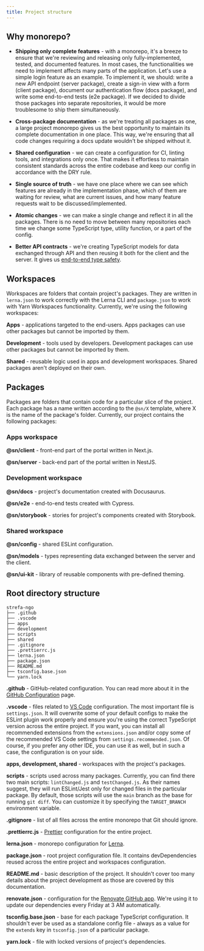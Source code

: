 ```yaml
---
title: Project structure
---
```


## Why monorepo?

- **Shipping only complete features** - with a monorepo, it's a breeze to ensure that we're reviewing and releasing only fully-implemented, tested, and documented features. In most cases, the functionalities we need to implement affects many parts of the application. Let's use a simple login feature as an example. To implement it, we should: write a new API endpoint (server package), create a sign-in view with a form (client package), document our authentication flow (docs package), and write some end-to-end tests (e2e package). If we decided to divide those packages into separate repositories, it would be more troublesome to ship them simultaneously.

- **Cross-package documentation** - as we're treating all packages as one, a large project monorepo gives us the best opportunity to maintain its complete documentation in one place. This way, we're ensuring that all code changes requiring a docs update wouldn't be shipped without it.

- **Shared configuration** - we can create a configuration for CI, linting tools, and integrations only once. That makes it effortless to maintain consistent standards across the entire codebase and keep our config in accordance with the DRY rule.

- **Single source of truth** - we have one place where we can see which features are already in the implementation phase, which of them are waiting for review, what are current issues, and how many feature requests wait to be discussed/implemented.

- **Atomic changes** - we can make a single change and reflect it in all the packages. There is no need to move between many repositories each time we change some TypeScript type, utility function, or a part of the config.

- **Better API contracts** - we're creating TypeScript models for data exchanged through API and then reusing it both for the client and the server. It gives us [end-to-end type safety](https://www.youtube.com/watch?v=GrnBXhsr0ng).

## Workspaces

Workspaces are folders that contain project's packages. They are written in `lerna.json` to work correctly with the Lerna CLI and `package.json` to work with Yarn Workspaces functionality. Currently, we're using the following workspaces:

**Apps** - applications targeted to the end-users. Apps packages can use other packages but cannot be imported by them.

**Development** - tools used by developers. Development packages can use other packages but cannot be imported by them.

**Shared** - reusable logic used in apps and development workspaces. Shared packages aren't deployed on their own.

## Packages

Packages are folders that contain code for a particular slice of the project. Each package has a name written according to the `@sn/X` template, where X is the name of the package's folder. Currently, our project contains the following packages:

### Apps workspace

**@sn/client** - front-end part of the portal written in Next.js.

**@sn/server** - back-end part of the portal written in NestJS.

### Development workspace

**@sn/docs** - project's documentation created with Docusaurus.

**@sn/e2e** - end-to-end tests created with Cypress.

**@sn/storybook** - stories for project's components created with Storybook.

### Shared workspace

**@sn/config** - shared ESLint configuration.

**@sn/models** - types representing data exchanged between the server and the client.

**@sn/ui-kit** - library of reusable components with pre-defined theming.


## Root directory structure

```
strefa-ngo
├── .github
├── .vscode
├── apps
├── development
├── scripts
├── shared
├── .gitignore
├── .prettierrc.js
├── lerna.json
├── package.json
├── README.md
├── tsconfig.base.json
└── yarn.lock
```

**.github** - GitHub-related configuration. You can read more about it in the [GitHub Configuration](./github-configuration.md) page.

**.vscode** - files related to [VS Code](https://code.visualstudio.com/) configuration. The most important file is `settings.json`. It will overwrite some of your default configs to make the ESLint plugin work properly and ensure you're using the correct TypeScript version across the entire project. If you want, you can install all recommended extensions from the `extensions.json` and/or copy some of the recommended VS Code settings from `settings.recommended.json`. Of course, if you prefer any other IDE, you can use it as well, but in such a case, the configuration is on your side.

**apps, development, shared** - workspaces with the project's packages.

**scripts** - scripts used across many packages. Currently, you can find there two main scripts: `lintChanged.js` and `testChanged.js`. As their names suggest, they will run ESLint/Jest only for changed files in the particular package. By default, those scripts will use the `main` branch as the base for running `git diff`. You can customize it by specifying the `TARGET_BRANCH` environment variable.

**.gitignore** - list of all files across the entire monorepo that Git should ignore.

**.prettierrc.js** - [Prettier](https://prettier.io/) configuration for the entire project.

**lerna.json** - monorepo configuration for [Lerna](https://lerna.js.org/).

**package.json** - root project configuration file. It contains devDependencies reused across the entire project and workspaces configuration.

**README.md** - basic description of the project. It shouldn't cover too many details about the project development as those are covered by this documentation.

**renovate.json** - configuration for the [Renovate GitHub app](https://www.whitesourcesoftware.com/free-developer-tools/renovate). We're using it to update our dependencies every Friday at 3 AM automatically.

**tsconfig.base.json** - base for each package TypeScript configuration. It shouldn't ever be used as a standalone config file - always as a value for the `extends` key in `tsconfig.json` of a particular package.

**yarn.lock** - file with locked versions of project's dependencies.